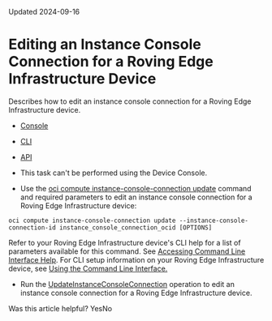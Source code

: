 Updated 2024-09-16
# Editing an Instance Console Connection for a Roving Edge Infrastructure Device
Describes how to edit an instance console connection for a Roving Edge Infrastructure device.
  * [Console](https://docs.oracle.com/en-us/iaas/Content/Rover/Compute/Instance/update-instance-console-connection.htm)
  * [CLI](https://docs.oracle.com/en-us/iaas/Content/Rover/Compute/Instance/update-instance-console-connection.htm)
  * [API](https://docs.oracle.com/en-us/iaas/Content/Rover/Compute/Instance/update-instance-console-connection.htm)


  * This task can't be performed using the Device Console.
  * Use the [oci compute instance-console-connection update](https://docs.oracle.com/iaas/tools/oci-cli/latest/oci_cli_docs/cmdref/compute/instance-console-connection/update.html) command and required parameters to edit an instance console connection for a Roving Edge Infrastructure device:
```
oci compute instance-console-connection update --instance-console-connection-id instance_console_connection_ocid [OPTIONS]
```

Refer to your Roving Edge Infrastructure device's CLI help for a list of parameters available for this command. See [Accessing Command Line Interface Help](https://docs.oracle.com/en-us/iaas/Content/Rover/Access/cli_install.htm#CLIAccessHelp).
For CLI setup information on your Roving Edge Infrastructure device, see [Using the Command Line Interface.](https://docs.oracle.com/en-us/iaas/Content/Rover/Access/cli_install.htm#CLI "Describes how to use the Command Line Interface to access a a Roving Edge Infrastructure device.")
  * Run the [UpdateInstanceConsoleConnection](https://docs.oracle.com/iaas/api/#/en/iaas/latest/InstanceConsoleConnection/UpdateInstanceConsoleConnection) operation to edit an instance console connection for a Roving Edge Infrastructure device.


Was this article helpful?
YesNo

